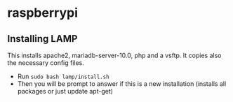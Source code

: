 # raspberrypi

## Installing LAMP
This installs apache2, mariadb-server-10.0, php and a vsftp. It copies also the necessary config files.
- Run `sudo bash lamp/install.sh`
- Then you will be prompt to answer if this is a new installation (installs all packages or just update apt-get)
